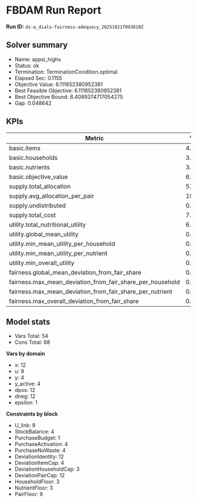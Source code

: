 # FBDAM Run Report

**Run ID:** `ds-a_dials-fairness-adequacy_20251021T093810Z`

## Solver summary
- Name: appsi_highs
- Status: ok
- Termination: TerminationCondition.optimal
- Elapsed Sec: 0.1155
- Objective Value: 6.111652380952381
- Best Feasible Objective: 6.111652380952381
- Best Objective Bound: 6.4089374717054275
- Gap: 0.048642

## KPIs
| Metric | Value |
|---|---|
| basic.items | 4.0 |
| basic.households | 3.0 |
| basic.nutrients | 3.0 |
| basic.objective_value | 6.11165 |
| supply.total_allocation | 57.0 |
| supply.avg_allocation_per_pair | 19.0 |
| supply.undistributed | 0.0 |
| supply.total_cost | 7.1 |
| utility.total_nutritional_utility | 6.11165 |
| utility.global_mean_utility | 0.67907 |
| utility.min_mean_utility_per_household | 0.64462 |
| utility.min_mean_utility_per_nutrient | 0.24957 |
| utility.min_overall_utility | 0.2252 |
| fairness.global_mean_deviation_from_fair_share | 0.37037 |
| fairness.max_mean_deviation_from_fair_share_per_household | 0.47222 |
| fairness.max_mean_deviation_from_fair_share_per_nutrient | 0.44444 |
| fairness.max_overall_deviation_from_fair_share | 0.66667 |

## Model stats
- Vars Total: 54
- Cons Total: 68

**Vars by domain**
- x: 12
- u: 9
- y: 4
- y_active: 4
- dpos: 12
- dneg: 12
- epsilon: 1

**Constraints by block**
- U_link: 9
- StockBalance: 4
- PurchaseBudget: 1
- PurchaseActivation: 4
- PurchaseNoWaste: 4
- DeviationIdentity: 12
- DeviationItemCap: 4
- DeviationHouseholdCap: 3
- DeviationPairCap: 12
- HouseholdFloor: 3
- NutrientFloor: 3
- PairFloor: 9
